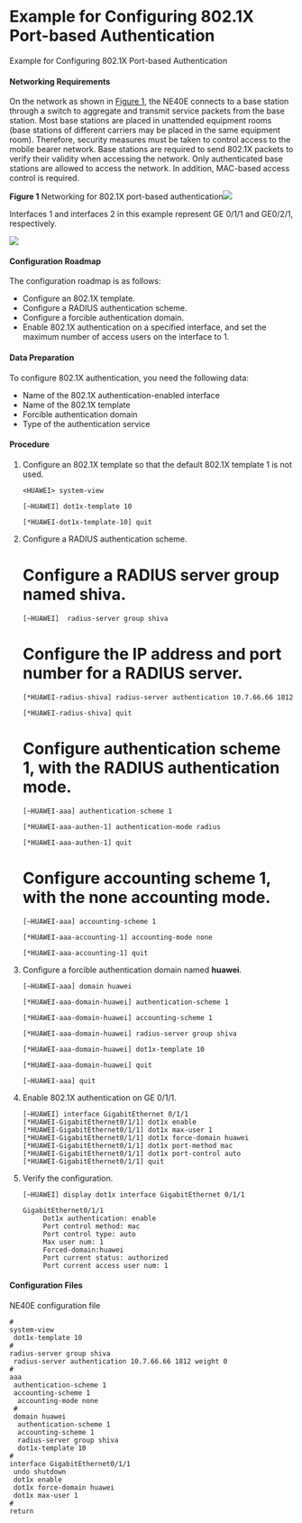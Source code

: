 Example for Configuring 802.1X Port-based Authentication
========================================================

Example for Configuring 802.1X Port-based Authentication

#### Networking Requirements

On the network as shown in [Figure 1](#EN-US_TASK_0172372671__fig_dc_ne_cfg_8021x_001001), the NE40E connects to a base station through a switch to aggregate and transmit service packets from the base station. Most base stations are placed in unattended equipment rooms (base stations of different carriers may be placed in the same equipment room). Therefore, security measures must be taken to control access to the mobile bearer network. Base stations are required to send 802.1X packets to verify their validity when accessing the network. Only authenticated base stations are allowed to access the network. In addition, MAC-based access control is required.

**Figure 1** Networking for 802.1X port-based authentication![](../../../../public_sys-resources/note_3.0-en-us.png) 

Interfaces 1 and interfaces 2 in this example represent GE 0/1/1 and GE0/2/1, respectively.


  
![](images/fig_dc_ne_cfg_8021x_000401.png)

#### Configuration Roadmap

The configuration roadmap is as follows:

* Configure an 802.1X template.
* Configure a RADIUS authentication scheme.
* Configure a forcible authentication domain.
* Enable 802.1X authentication on a specified interface, and set the maximum number of access users on the interface to 1.

#### Data Preparation

To configure 802.1X authentication, you need the following data:

* Name of the 802.1X authentication-enabled interface
* Name of the 802.1X template
* Forcible authentication domain
* Type of the authentication service

#### Procedure

1. Configure an 802.1X template so that the default 802.1X template 1 is not used.
   
   
   ```
   <HUAWEI> system-view
   ```
   ```
   [~HUAWEI] dot1x-template 10
   ```
   ```
   [*HUAWEI-dot1x-template-10] quit
   ```
2. Configure a RADIUS authentication scheme.
   
   
   
   # Configure a RADIUS server group named **shiva**.
   
   ```
   [~HUAWEI]  radius-server group shiva
   ```
   
   # Configure the IP address and port number for a RADIUS server.
   
   ```
   [*HUAWEI-radius-shiva] radius-server authentication 10.7.66.66 1812
   ```
   ```
   [*HUAWEI-radius-shiva] quit
   ```
   
   # Configure authentication scheme 1, with the **RADIUS** authentication mode.
   
   ```
   [~HUAWEI-aaa] authentication-scheme 1
   ```
   ```
   [*HUAWEI-aaa-authen-1] authentication-mode radius
   ```
   ```
   [*HUAWEI-aaa-authen-1] quit
   ```
   
   # Configure accounting scheme 1, with the **none** accounting mode.
   
   ```
   [~HUAWEI-aaa] accounting-scheme 1
   ```
   ```
   [*HUAWEI-aaa-accounting-1] accounting-mode none
   ```
   ```
   [*HUAWEI-aaa-accounting-1] quit
   ```
3. Configure a forcible authentication domain named **huawei**.
   
   
   ```
   [~HUAWEI-aaa] domain huawei
   ```
   ```
   [*HUAWEI-aaa-domain-huawei] authentication-scheme 1
   ```
   ```
   [*HUAWEI-aaa-domain-huawei] accounting-scheme 1
   ```
   ```
   [*HUAWEI-aaa-domain-huawei] radius-server group shiva
   ```
   ```
   [*HUAWEI-aaa-domain-huawei] dot1x-template 10
   ```
   ```
   [*HUAWEI-aaa-domain-huawei] quit
   ```
   ```
   [~HUAWEI-aaa] quit
   ```
4. Enable 802.1X authentication on GE 0/1/1.
   
   
   ```
   [~HUAWEI] interface GigabitEthernet 0/1/1
   [*HUAWEI-GigabitEthernet0/1/1] dot1x enable
   [*HUAWEI-GigabitEthernet0/1/1] dot1x max-user 1
   [*HUAWEI-GigabitEthernet0/1/1] dot1x force-domain huawei
   [*HUAWEI-GigabitEthernet0/1/1] dot1x port-method mac
   [*HUAWEI-GigabitEthernet0/1/1] dot1x port-control auto
   [*HUAWEI-GigabitEthernet0/1/1] quit
   ```
5. Verify the configuration.
   
   
   ```
   [~HUAWEI] display dot1x interface GigabitEthernet 0/1/1
   ```
   ```
   GigabitEthernet0/1/1
        Dot1x authentication: enable
        Port control method: mac
        Port control type: auto
        Max user num: 1
        Forced-domain:huawei
        Port current status: authorized
        Port current access user num: 1
   
   ```

#### Configuration Files

NE40E configuration file

```
#
system-view
 dot1x-template 10
#
radius-server group shiva
 radius-server authentication 10.7.66.66 1812 weight 0
#
aaa
 authentication-scheme 1
 accounting-scheme 1
  accounting-mode none
 #
 domain huawei
  authentication-scheme 1
  accounting-scheme 1
  radius-server group shiva 
  dot1x-template 10
#
interface GigabitEthernet0/1/1
 undo shutdown
 dot1x enable
 dot1x force-domain huawei
 dot1x max-user 1
#
return
```